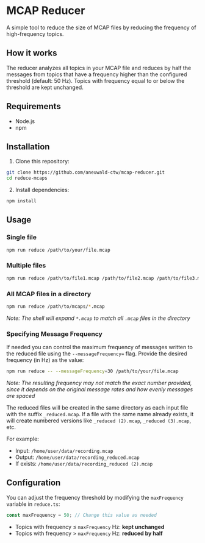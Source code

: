 # MCAP Reducer

A simple tool to reduce the size of MCAP files by reducing the frequency of high-frequency topics.

## How it works

The reducer analyzes all topics in your MCAP file and reduces by half the messages from topics that have a frequency higher than the configured threshold (default: 50 Hz). Topics with frequency equal to or below the threshold are kept unchanged.

## Requirements

- Node.js
- npm

## Installation

1. Clone this repository:

```bash
git clone https://github.com/aneuwald-ctw/mcap-reducer.git
cd reduce-mcaps
```

2. Install dependencies:

```bash
npm install
```

## Usage

### Single file

```bash
npm run reduce /path/to/your/file.mcap
```

### Multiple files

```bash
npm run reduce /path/to/file1.mcap /path/to/file2.mcap /path/to/file3.mcap
```

### All MCAP files in a directory
```bash
npm run reduce /path/to/mcaps/*.mcap
```
*Note: The shell will expand `*.mcap` to match all `.mcap` files in the directory*

### Specifying Message Frequency
If needed you can control the maximum frequency of messages written to the reduced file using the `--messageFrequency=` flag. Provide the desired frequency (in Hz) as the value:

```bash
npm run reduce -- --messageFrequency=30 /path/to/your/file.mcap
```

*Note: The resulting frequency may not match the exact number provided, since it depends on the original message rates and how evenly messages are spaced*

The reduced files will be created in the same directory as each input file with the suffix `_reduced.mcap`. If a file with the same name already exists, it will create numbered versions like `_reduced (2).mcap`, `_reduced (3).mcap`, etc.

For example:

- Input: `/home/user/data/recording.mcap`
- Output: `/home/user/data/recording_reduced.mcap`
- If exists: `/home/user/data/recording_reduced (2).mcap`

## Configuration

You can adjust the frequency threshold by modifying the `maxFrequency` variable in `reduce.ts`:

```typescript
const maxFrequency = 50; // Change this value as needed
```

- Topics with frequency ≤ `maxFrequency` Hz: **kept unchanged**
- Topics with frequency > `maxFrequency` Hz: **reduced by half**
